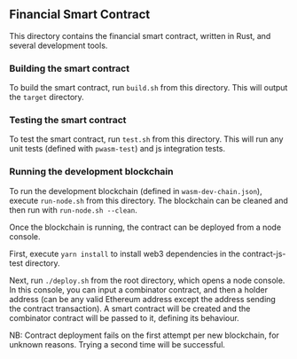 ## Financial Smart Contract
This directory contains the financial smart contract, written in Rust, and several development tools.

### Building the smart contract

To build the smart contract, run `build.sh` from this directory. This will output the `target` directory.

### Testing the smart contract

To test the smart contract, run `test.sh` from this directory. This will run any unit tests (defined with `pwasm-test`) and js integration tests.

### Running the development blockchain

To run the development blockchain (defined in `wasm-dev-chain.json`), execute `run-node.sh` from this directory. The blockchain can be cleaned and then run with `run-node.sh --clean`.

Once the blockchain is running, the contract can be deployed from a node console.

First, execute `yarn install` to install web3 dependencies in the contract-js-test directory.

Next, run `./deploy.sh` from the root directory, which opens a node console. In this console, you can input a combinator contract, and then a holder address (can be any valid Ethereum address except the address sending the contract transaction). A smart contract will be created and the combinator contract will be passed to it, defining its behaviour.

NB: Contract deployment fails on the first attempt per new blockchain, for unknown reasons. Trying a second time will be successful.
